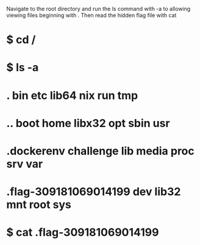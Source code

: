 Navigate to the root directory and run the ls command with -a to allowing viewing files beginning with . Then read the hidden flag file with cat

# $ cd /
# $ ls -a
# .                      bin        etc    lib64   nix   run   tmp
# ..                     boot       home   libx32  opt   sbin  usr
# .dockerenv             challenge  lib    media   proc  srv   var
# .flag-309181069014199  dev        lib32  mnt     root  sys

# $ cat .flag-309181069014199
